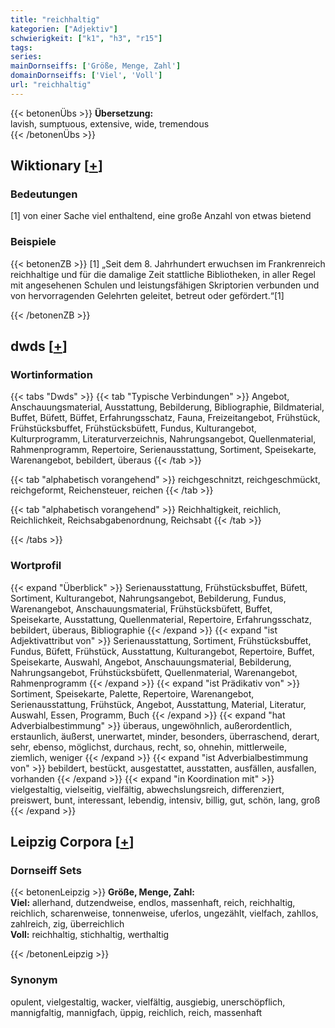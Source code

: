 ```yaml
---
title: "reichhaltig"
kategorien: ["Adjektiv"]
schwierigkeit: ["k1", "h3", "r15"]
tags:
series:
mainDornseiffs: ['Größe, Menge, Zahl']
domainDornseiffs: ['Viel', 'Voll']
url: "reichhaltig"
---
```


{{< betonenÜbs >}}
**Übersetzung:**  
lavish, sumptuous, extensive, wide, tremendous  
{{< /betonenÜbs >}}

## Wiktionary [[+](https://de.wiktionary.org/wiki/reichhaltig)]

### Bedeutungen
[1] von einer Sache viel enthaltend, eine große Anzahl von etwas bietend  

### Beispiele
{{< betonenZB >}}
[1] „Seit dem 8. Jahrhundert erwuchsen im Frankrenreich reichhaltige und für die damalige Zeit stattliche Bibliotheken, in aller Regel mit angesehenen Schulen und leistungsfähigen Skriptorien verbunden und von hervorragenden Gelehrten geleitet, betreut oder gefördert.“[1]  

{{< /betonenZB >}}


## dwds [[+](https://www.dwds.de/wb/reichhaltig)]

### Wortinformation
{{< tabs "Dwds" >}}
{{< tab "Typische Verbindungen" >}}
Angebot, Anschauungsmaterial, Ausstattung, Bebilderung, Bibliographie, Bildmaterial, Buffet, Büfett, Büffet, Erfahrungsschatz, Fauna, Freizeitangebot, Frühstück, Frühstücksbuffet, Frühstücksbüfett, Fundus, Kulturangebot, Kulturprogramm, Literaturverzeichnis, Nahrungsangebot, Quellenmaterial, Rahmenprogramm, Repertoire, Serienausstattung, Sortiment, Speisekarte, Warenangebot, bebildert, überaus
{{< /tab >}}

{{< tab "alphabetisch vorangehend" >}}
reichgeschnitzt, reichgeschmückt, reichgeformt, Reichensteuer, reichen
{{< /tab >}}

{{< tab "alphabetisch vorangehend" >}}
Reichhaltigkeit, reichlich, Reichlichkeit, Reichsabgabenordnung, Reichsabt
{{< /tab >}}

{{< /tabs >}}

### Wortprofil
{{< expand "Überblick" >}} Serienausstattung, Frühstücksbuffet, Büfett, Sortiment, Kulturangebot, Nahrungsangebot, Bebilderung, Fundus, Warenangebot, Anschauungsmaterial, Frühstücksbüfett, Buffet, Speisekarte, Ausstattung, Quellenmaterial, Repertoire, Erfahrungsschatz, bebildert, überaus, Bibliographie {{< /expand >}}
{{< expand "ist Adjektivattribut von" >}} Serienausstattung, Sortiment, Frühstücksbuffet, Fundus, Büfett, Frühstück, Ausstattung, Kulturangebot, Repertoire, Buffet, Speisekarte, Auswahl, Angebot, Anschauungsmaterial, Bebilderung, Nahrungsangebot, Frühstücksbüfett, Quellenmaterial, Warenangebot, Rahmenprogramm {{< /expand >}}
{{< expand "ist Prädikativ von" >}} Sortiment, Speisekarte, Palette, Repertoire, Warenangebot, Serienausstattung, Frühstück, Angebot, Ausstattung, Material, Literatur, Auswahl, Essen, Programm, Buch {{< /expand >}}
{{< expand "hat Adverbialbestimmung" >}} überaus, ungewöhnlich, außerordentlich, erstaunlich, äußerst, unerwartet, minder, besonders, überraschend, derart, sehr, ebenso, möglichst, durchaus, recht, so, ohnehin, mittlerweile, ziemlich, weniger {{< /expand >}}
{{< expand "ist Adverbialbestimmung von" >}} bebildert, bestückt, ausgestattet, ausstatten, ausfällen, ausfallen, vorhanden {{< /expand >}}
{{< expand "in Koordination mit" >}} vielgestaltig, vielseitig, vielfältig, abwechslungsreich, differenziert, preiswert, bunt, interessant, lebendig, intensiv, billig, gut, schön, lang, groß {{< /expand >}}

## Leipzig Corpora [[+](https://corpora.uni-leipzig.de/en/res?word=reichhaltig&corpusId=deu_newscrawl-public_2018)]

### Dornseiff Sets
{{< betonenLeipzig >}}
**Größe, Menge, Zahl:**  
**Viel:** allerhand, dutzendweise, endlos, massenhaft, reich, reichhaltig, reichlich, scharenweise, tonnenweise, uferlos, ungezählt, vielfach, zahllos, zahlreich, zig, überreichlich  
**Voll:** reichhaltig, stichhaltig, werthaltig  

{{< /betonenLeipzig >}}

### Synonym
opulent, vielgestaltig, wacker, vielfältig, ausgiebig, unerschöpflich, mannigfaltig, mannigfach, üppig, reichlich, reich, massenhaft

